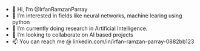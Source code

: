 - 👋 Hi, I’m @IrfanRamzanParray
- 👀 I’m interested in fields like neural networks, machine learing using python
- 🌱 I’m currently doing research in Artificial Intelligence.
- 💞️ I’m looking to collaborate on AI based projects
- 📫 You can reach me @ linkedin.com/in/irfan-ramzan-parray-0882bb123

<!---
IrfanRamzanParray/IrfanRamzanParray is a ✨ special ✨ repository because its `README.md` (this file) appears on your GitHub profile.
You can click the Preview link to take a look at your changes.
--->
